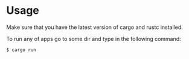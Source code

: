 # Usage
Make sure that you have the latest version of cargo and rustc installed.

To run any of apps go to some dir and type in the following command:

```
$ cargo run
```
